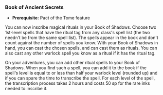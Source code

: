 ### Book of Ancient Secrets
- **Prerequisite:** Pact of the Tome feature

You can now inscribe magical rituals in your Book of Shadows.
Choose two 1st-level spells that have the ritual tag from any class's spell list (the two needn't be from the same spell list).
The spells appear in the book and don't count against the number of spells you know.
With your Book of Shadows in hand, you can cast the chosen spells, and can cast them as rituals.
You can also cast any other warlock spell you know as a ritual if it has the ritual tag.

On your adventures, you can add other ritual spells to your Book of Shadows.
When you find such a spell, you can add it to the book if the spell's level is equal to or less than half your warlock level (rounded up) and if you can spare the time to transcribe the spell.
For each level of the spell, the transcription process takes 2 hours and costs 50 sp for the rare inks needed to inscribe it.
